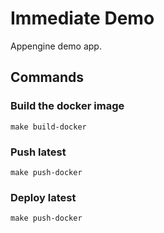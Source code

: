 # Immediate Demo

Appengine demo app.

## Commands

### Build the docker image

    make build-docker

### Push latest

    make push-docker

### Deploy latest

    make push-docker
